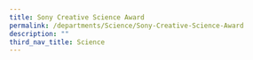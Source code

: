 ```yaml
---
title: Sony Creative Science Award
permalink: /departments/Science/Sony-Creative-Science-Award
description: ""
third_nav_title: Science
---
```

